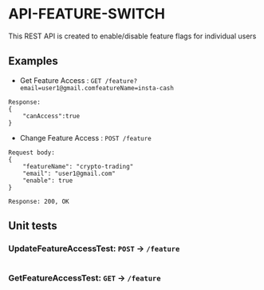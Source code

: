 # API-FEATURE-SWITCH

This REST API is created to enable/disable feature flags for individual users 


## Examples


* Get Feature Access : `GET /feature?email=user1@gmail.comfeatureName=insta-cash`
```
Response:
{
    "canAccess":true
}
```
* Change Feature Access : `POST /feature`
```
Request body:
{
    "featureName": "crypto-trading"
    "email": "user1@gmail.com"
    "enable": true
}

Response: 200, OK
```

## Unit tests

### UpdateFeatureAccessTest: `POST` -> `/feature`
```

```

### GetFeatureAccessTest: `GET` -> `/feature`
```

```
